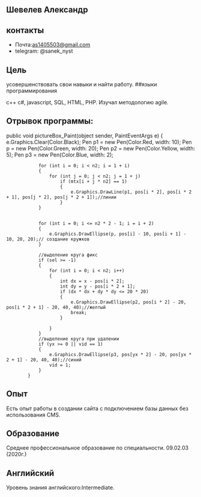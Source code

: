 ## Шевелев Александр

## контакты

* Почта:as1405503@gmail.com
* telegram: @sanek_nyst
## Цель

 усовершенствовать свои навыки и найти работу.
##языки программирования

c++ c#, javascript, SQL, HTML, PHP. Изучал методологию agile.

## Отрывок программы:

 public void pictureBox_Paint(object sender, PaintEventArgs e)
            {
                e.Graphics.Clear(Color.Black);
                Pen p1 = new Pen(Color.Red, width: 10);
                Pen p = new Pen(Color.Green, width: 20);
                Pen p2 = new Pen(Color.Yellow, width: 5);
                Pen p3 = new Pen(Color.Blue, width: 2);

                for (int i = 0; i < n2; i = 1 + i)
                {
                    for (int j = 0; j < n2; j = 1 + j)
                        if (mtx[i + j * n2] == 1)
                        {
                            e.Graphics.DrawLine(p1, pos[i * 2], pos[i * 2 + 1], pos[j * 2], pos[j * 2 + 1]);//линии
                        }
                }


                for (int i = 0; i <= n2 * 2 - 1; i = i + 2)
                {
                    e.Graphics.DrawEllipse(p, pos[i] - 10, pos[i + 1] - 10, 20, 20);// создание кружков
                }

                //выделение круга фикс
                if (sel >= -1)
                {
                    for (int i = 0; i < n2; i++)
                    {
                        int dx = x - pos[i * 2];
                        int dy = y - pos[i * 2 + 1];
                        if (dx * dx + dy * dy <= 20 * 20)
                        {
                            e.Graphics.DrawEllipse(p2, pos[i * 2] - 20, pos[i * 2 + 1] - 20, 40, 40);//желтый
                            break;
                        }

                    }
                }
                //выделение круга при удалении
                if (yx >= 0 || vid == 1)
                {
                    e.Graphics.DrawEllipse(p3, pos[yx * 2] - 20, pos[yx * 2 + 1] - 20, 40, 40);//синий
                    vid = 1;
                }
            }
## Опыт

Есть опыт работы в создании сайта с подключением базы данных без использования CMS.

## Образование

Среднее профессиональное образование по специальности. 09.02.03 (2020г.)

## Английский

Уровень знания английского:Intermediate.
